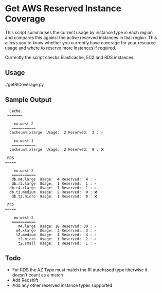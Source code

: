 # Get AWS Reserved Instance Coverage

This script summarises the current usage by instance type in each region and compares this against the active
reserved instances in that region. This allows you to know whether you currently have coverage for your resource 
usage and where to reserve more instances if required. 

Currently the script checks Elasticache, EC2 and RDS instances. 

## Usage

  ./getRICoverage.py

## Sample Output 
```
  Cache
 =======

    eu-west-2
   ===========
  cache.m4.xlarge  Usage:  2 Reserved:  2 : ✓

    eu-west-1
   ===========
  cache.m4.xlarge  Usage:  2 Reserved:  0 : ❌

 RDS
=====

    eu-west-2
   ===========
   db.m4.large  Usage:  4 Reserved:  4 : ✓
   db.r3.large  Usage:  1 Reserved:  1 : ✓
  db.r4.xlarge  Usage:  1 Reserved:  1 : ✓
  db.t2.medium  Usage:  2 Reserved:  0 : ❌
   db.t2.micro  Usage:  1 Reserved:  0 : ❌

 EC2
=====

    eu-west-2
   ===========
      m4.large  Usage: 18 Reserved: 30 : ✓
     m4.xlarge  Usage:  3 Reserved:  3 : ✓
     t2.medium  Usage:  4 Reserved:  4 : ✓
      t2.micro  Usage:  1 Reserved:  2 : ✓
      t2.small  Usage:  1 Reserved:  1 : ✓

```

## Todo

+ For RDS the AZ Type must match the RI purchased type itherwise it doesn't count as a match 
+ Add Redshift 
+ Add any other reserved instance types supported 